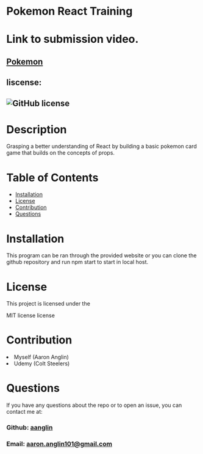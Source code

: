 # Pokemon React Training
# Link to submission video.

## **[Pokemon](https://aanglin.github.io/pokemon)**
##  liscense: 
##  ![GitHub license](https://img.shields.io/badge/license-MIT-blue.svg)
#   Description
<p>Grasping a better understanding of React by building a basic pokemon card game that builds on the concepts of props.</p>

#  Table of Contents

*  [Installation](#installation)
*  [License](#license)
*  [Contribution](#contribution)
*  [Questions](#questions)

#   Installation
<p>This program can be ran through the provided website or you can clone the github repository and run npm start to start in local host.</p>

#   License
<p>This project is licensed under the</p>
<p>MIT license license</p>
       
#   Contribution
<li>Myself (Aaron Anglin) </li>
<li>Udemy (Colt Steelers) </li>

#   Questions
<p>If you have any questions about the repo or to open an issue, you can contact me at:</p> 

###  Github: [aanglin](https://github.com) 
###  Email:  [aaron.anglin101@gmail.com](mailto:aaron.anglin101@gmail.com)  


